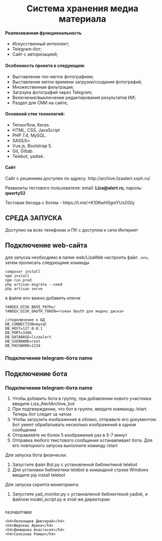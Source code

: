 <p align="center">
    <h1 align="center">Система хранения медиа материала</h1>
</p>
<h4>Реализованная функциональность</h4>
<ul>
    <li>Искусственный интеллект;</li>
    <li>Telegram-бот;</li>
    <li>Сайт с авторизацией;</li>
</ul> 
<h4>Особенность проекта в следующем:</h4>
<ul>
 <li>Выставление гео-меток фотографиям;</li>
 <li>Выставление меток времени загрузки/создания фотографий;</li>
 <li>Множественная фильтрация;</li>  
 <li>Загрзука фотографий через Telegram;</li>  
 <li>Включение/выключение редактирования результатов ИИ;</li>    
 <li>Раздел для СМИ на сайте;</li>
 </ul>
<h4>Основной стек технологий:</h4>
<ul>
    <li>Tensorflow, Keras.</li>
	<li>HTML, CSS, JavaScript</li>
	<li>PHP 7.4, MySQL.</li>
	<li>SASS/li>
	<li>Vue.js, Bootstrap 5.</li>
	<li>Git, Gitlab.</li>
	<li> Telebot, yadisk.</li>
  
 </ul>
<h4>Сайт</h4>
<p>Сайт с решением доступен по адресу: http://archive.lizaalert.xsph.ru/ </p>
<p>Реквизиты тестового пользователя: email: <b>Liza@alert.ru</b>, пароль: <b>qwerty52</b></p>
<p>Тестовая беседа с ботом - https://t.me/+K10KwH0gmYUxOGIy</p>




СРЕДА ЗАПУСКА
------------
Доступно на всех телефонах и ПК с доступом к сети Интернет

Подключение web-сайта
------------
для запуска необходимо в папке web/LizaWeb настроить файл `.env`, затем прописать следующиие команды

```
composer install
npm install
npm run prod
php artisan migrate --seed
php artisan serve
```

в файле env важно добавить ключи
```
YANDEX_DISK_BASE_PATH=/
YANDEX_DISK_OAUTH_TOKEN=<токен Oauth для яндекс диска>

//подключение к БД
DB_CONNECTION=mysql
DB_HOST=127.0.0.1
DB_PORT=3306
DB_DATABASE=lizaalert
DB_USERNAME=root
DB_PASSWORD=1234
```

### Подключение telegram-бота name

Подключение бота
------------
### Подключение telegram-бота name
1) Чтобы добавить бота в группу, при добавлении нового участника введите Liza_AlertArchive_bot
2) При подтверждении, что бот в группе, введите комманду /start. Teперь бот следит за чатом
3) Чтобы загрузить изображение в облако, отправьте его документом. Бот умеет обрабатывать несколько изображений в одном сообщении
4) Отправляйте не более 5 изображений раз в 5-7 минут
5) Отправка любого текстового сообщения останавливает бота. Для его повторного запуска выполните команду /start

Для запуска бота физически:
1) Запустите файл Bot.py с установленой библиотекой telebot
2) Для установки библиотеки telebot в командной строке Windows введите pip install telebot

Для запуска скрипта мониторинга:
1) Запустите yad_monitor.py с установленой библиотекой yadisk, и файлом model_script.py в этой же директории

~~~

РАЗРАБОТЧИКИ

<h4>Пепелышев Дмитирий</h4>
<h4>Широких Арина</h4>
<h4>Демидова Анастасия</h4>
<h4>Селезнев Роман</h4>


